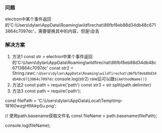 ### 问题
electron中某个事件返回的'C:\Users\dylan\AppData\Roaming\wildfirechat\86fbf8eb88d34db48c6713864c7097dc'，需要替换其中的内容，但是\会丢
### 解决方案
1. 方法1
const str = electron中某个事件返回的'C:\Users\dylan\AppData\Roaming\wildfirechat\86fbf8eb88d34db48c6713864c7097dc'
const str2 = String.raw`C:\Users\dylan\AppData\Roaming\wildfirechat\86fbf8eb88d34db48c6713864c7097dc`
console.log(str2)
raw后可以跟`${methodName()}`
2. 方法2
const path = require('path')
const str3 = str.split(path.delimiter)
3. 方法3
const path = require('path');

const filePath = 'C:\\Users\\dylan\\AppData\\Local\\Temp\\tmp-18160wzgHtfAikpSu.png';

// 使用path.basename获取文件名
const fileName = path.basename(filePath);

console.log(fileName);